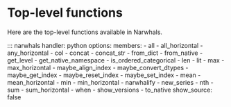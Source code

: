 # Top-level functions

Here are the top-level functions available in Narwhals.

::: narwhals
    handler: python
    options:
      members:
        - all
        - all_horizontal
        - any_horizontal
        - col
        - concat
        - concat_str
        - from_dict
        - from_native
        - get_level
        - get_native_namespace
        - is_ordered_categorical
        - len
        - lit
        - max
        - max_horizontal
        - maybe_align_index
        - maybe_convert_dtypes
        - maybe_get_index
        - maybe_reset_index
        - maybe_set_index
        - mean
        - mean_horizontal
        - min
        - min_horizontal
        - narwhalify
        - new_series
        - nth
        - sum
        - sum_horizontal
        - when
        - show_versions
        - to_native
      show_source: false
